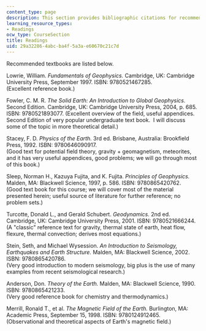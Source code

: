 ```yaml
---
content_type: page
description: This section provides bibliographic citations for recommended textbooks.
learning_resource_types:
- Readings
ocw_type: CourseSection
title: Readings
uid: 29a32286-4abc-ba4f-5a3a-e60670c21c7d
---
```


Recommended textbooks are listed below.

Lowrie, William. _Fundamentals of Geophysics._ Cambridge, UK: Cambridge University Press, September 1997. ISBN: 9780521467285.  
(Excellent reference book.)

Fowler, C. M. R. _The Solid Earth: An Introduction to Global Geophysics._ Second Edition. Cambridge, UK: Cambridge University Press, 2004, p. 685. ISBN: 9780521893077. (Excellent overview of the field, useful appendices.  Second Edition of very popular undergraduate text book.  I will discuss some of the topic in more theoretical detail.)

Stacey, F. D. _Physics of the Earth._ 3rd ed. Brisbane, Australia: Brookfield Press, 1992. ISBN: 9780646090917.  
(Good text for potential field theory, gravity + geomagnetism, meteorites, and it has very useful appendices, good problems; we will go through most of this book.)

Sleep, Norman H., Kazuya Fujita, and K. Fujita. _Principles of Geophysics._ Malden, MA: Blackwell Science, 1997, p. 586. ISBN: 9780865420762.  
(Good text book for this course; we will cover most of the material presented herein; useful source of literature for further reference; no problem sets.)

Turcotte, Donald L., and Gerald Schubert. _Geodynamics._ 2nd ed. Cambridge, UK: Cambridge University Press, 2001. ISBN: 9780521666244.  
(A "classic" reference text for gravity, thermal state of earth, heat flow, flexure, thermal convection; derives most equations.)

Stein, Seth, and Michael Wysession. _An Introduction to Seismology, Earthquakes and Earth Structure._ Malden, MA: Blackwell Science, 2002. ISBN: 9780865420786.  
(Very good introduction to modern seismology, big plus is the use of many examples from recent seismological research.)

Anderson, Don. _Theory of the Earth._ Malden, MA: Blackwell Science, 1990. ISBN: 9780865421233.  
(Very good reference book for chemistry and thermodynamics.)

Merrill, Ronald T., et al. _The Magnetic Field of the Earth._ Burlington, MA: Academic Press, September 15, 1998. ISBN: 9780124912465.  
(Observational and theoretical aspects of Earth's magnetic field.)